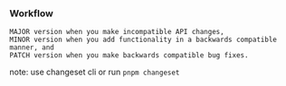 ### Workflow

```text
MAJOR version when you make incompatible API changes,
MINOR version when you add functionality in a backwards compatible manner, and
PATCH version when you make backwards compatible bug fixes.
```

note: use changeset cli or run `pnpm changeset`
